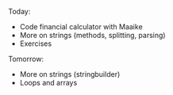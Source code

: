 Today:
- Code financial calculator with Maaike
- More on strings (methods, splitting, parsing)
- Exercises

Tomorrow:
- More on strings (stringbuilder)
- Loops and arrays